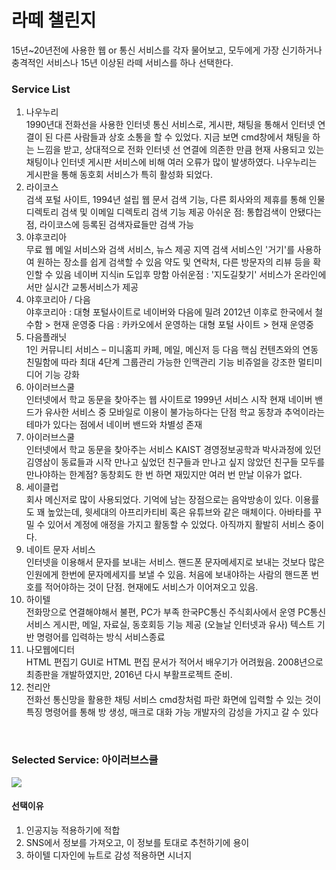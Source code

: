# 라떼 챌린지

15년~20년전에 사용한 웹 or 통신 서비스를 각자 물어보고, 모두에게 가장 신기하거나 충격적인 서비스나 15년 이상된 라떼 서비스를 하나 선택한다.



### Service List

1. 나우누리<br>
   1990년대 전화선을 사용한 인터넷 통신 서비스로, 게시판, 채팅을 통해서 인터넷 연결이 된 다른 사람들과 상호 소통을 할 수 있었다.
   지금 보면 cmd창에서 채팅을 하는 느낌을 받고, 상대적으로 전화 인터넷 선 연결에 의존한 만큼 현재 사용되고 있는 채팅이나 인터넷 게시판 서비스에 비해 여러 오류가 많이 발생하였다.
   나우누리는 게시판을 통해 동호회 서비스가 특히 활성화 되었다. 
2. 라이코스<br>
   검색 포털 사이트, 1994년 설립
   웹 문서 검색 기능, 다른 회사와의 제휴를 통해 인물 디렉토리 검색 및 이메일 디렉토리 검색 기능 제공
   아쉬운 점: 통합검색이 안됐다는 점, 라이코스에 등록된 검색자료들만 검색 가능
3. 야후코리아<br>
   무료 웹 메일 서비스와 검색 서비스, 뉴스 제공
   지역 검색 서비스인 '거기'를 사용하여 원하는 장소를 쉽게 검색할 수 있음
   약도 및 연락처, 다른 방문자의 리뷰 등을 확인할 수 있음
   네이버 지식in 도입후 망함
   아쉬운점 :  '지도길찾기' 서비스가 온라인에서만 실시간 교통서비스가 제공
4. 야후코리아 / 다음<br>
   야후코리아 : 대형 포털사이트로 네이버와 다음에 밀려 2012년 이후로 한국에서 철수함 > 현재 운영중
   다음 : 카카오에서 운영하는 대형 포털 사이트 > 현재 운영중
5. 다음플래닛<br>
   1인 커뮤니티 서비스 – 미니홈피
   카페, 메일, 메신저 등 다음 핵심 컨텐츠와의 연동
   친밀함에 따라 최대 4단계 그룹관리 가능한 인맥관리 기능
   비쥬얼을 강조한 멀티미디어 기능 강화
6. 아이러브스쿨<br>
   인터넷에서 학교 동문을 찾아주는 웹 사이트로 1999년 서비스 시작
   현재 네이버 밴드가 유사한 서비스 중
   모바일로 이용이 불가능하다는 단점
   학교 동창과 추억이라는 테마가 있다는 점에서 네이버 밴드와 차별성 존재
7. 아이러브스쿨<br>
   인터넷에서 학교 동문을 찾아주는 서비스
   KAIST 경영정보공학과 박사과정에 있던 김영삼이 동료들과 시작
   만나고 싶었던 친구들과 만나고 싶지 않았던 친구들 모두를 만나야하는 한계점?
   동창회도 한 번 하면 재밌지만 여러 번 만날 이유가 없다.
8. 세이클럽<br>
   회사 메신저로 많이 사용되었다.
   기억에 남는 장점으로는 음악방송이 있다.
   이용률도 꽤 높았는데, 윗세대의 아프리카티비 혹은 유튜브와 같은 매체이다.
   아바타를 꾸밀 수 있어서 계정에 애정을 가지고 활동할 수 있었다.
   아직까지 활발히 서비스 중이다.
9. 네이트 문자 서비스<br>
   인터넷을 이용해서 문자를 보내는 서비스.
   핸드폰 문자메세지로 보내는 것보다 많은 인원에게 한번에 문자메세지를 보낼 수 있음. 
   처음에 보내야하는 사람의 핸드폰 번호를 적어야하는 것이 단점.
   현재에도 서비스가 이어져오고 있음.
10. 하이텔<br>
    전화망으로 연결해야해서 불편, PC가 부족
    한국PC통신 주식회사에서 운영
    PC통신 서비스
    게시판, 메일, 자료실, 동호회등 기능 제공 (오늘날 인터넷과 유사)
    텍스트 기반
    명령어를 입력하는 방식
    서비스종료 
11. 나모웹에디터<br>
    HTML 편집기
    GUI로 HTML 편집
    문서가 적어서 배우기가 어려웠음.
    2008년으로 최종판을 개발하였지만, 2016년 다시 부활프로젝트 준비.
12. 천리안<br>
    전화선 통신망을 활용한 채팅 서비스
    cmd창처럼 파란 화면에 입력할 수 있는 것이 특징
    명령어를 통해 방 생성, 매크로 대화 가능
    개발자의 감성을 가지고 갈 수 있다

<br>

### Selected Service: 아이러브스쿨

<img src="https://user-images.githubusercontent.com/42436353/88500300-3d4a9a00-d003-11ea-8094-e82c99b6168f.jpg">

#### 선택이유

1. 인공지능 적용하기에 적합
2. SNS에서 정보를 가져오고, 이 정보를 토대로 추천하기에 용이
3. 하이텔 디자인에 뉴트로 감성 적용하면 시너지
